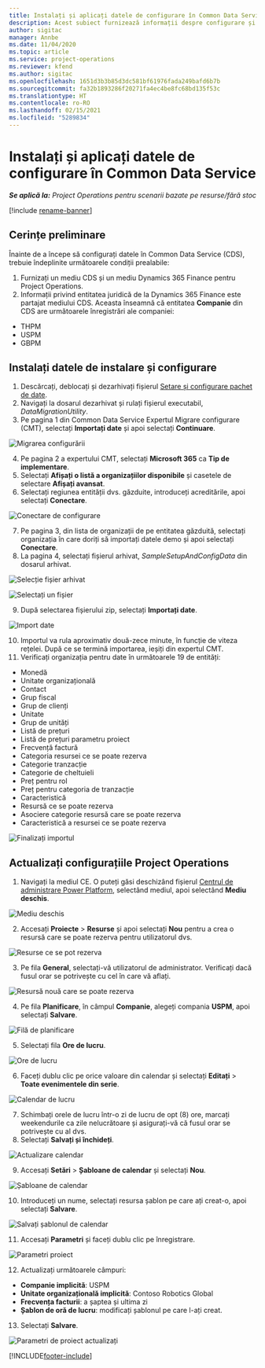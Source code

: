 ```yaml
---
title: Instalați și aplicați datele de configurare în Common Data Service
description: Acest subiect furnizează informații despre configurare și aplicarea datelor de configurare în Project Operations.
author: sigitac
manager: Annbe
ms.date: 11/04/2020
ms.topic: article
ms.service: project-operations
ms.reviewer: kfend
ms.author: sigitac
ms.openlocfilehash: 1651d3b3b85d3dc581bf61976fada249bafd6b7b
ms.sourcegitcommit: fa32b1893286f20271fa4ec4be8fc68bd135f53c
ms.translationtype: HT
ms.contentlocale: ro-RO
ms.lasthandoff: 02/15/2021
ms.locfileid: "5289834"
---
```

# <a name="set-up-and-apply-configuration-data-in-the-common-data-service"></a>Instalați și aplicați datele de configurare în Common Data Service 

_**Se aplică la:** Project Operations pentru scenarii bazate pe resurse/fără stoc_

[!include [rename-banner](~/includes/cc-data-platform-banner.md)]

## <a name="prerequisites"></a>Cerințe preliminare

Înainte de a începe să configurați datele în Common Data Service (CDS), trebuie îndeplinite următoarele condiții prealabile:

1.  Furnizați un mediu CDS și un mediu Dynamics 365 Finance pentru Project Operations.
2.  Informații privind entitatea juridică de la Dynamics 365 Finance este partajat mediului CDS. Aceasta înseamnă că entitatea **Companie** din CDS are următoarele înregistrări ale companiei:
  - THPM
  - USPM
  - GBPM

## <a name="install-setup-and-configuration-data"></a>Instalați datele de instalare și configurare

1. Descărcați, deblocați și dezarhivați fișierul [Setare și configurare pachet de date](https://download.microsoft.com/download/1/3/4/1349369c-6209-42b7-b3b4-5be0e67cacd8/ProjOpsSampleSetupData-%20Integrated%20UR1.zip).
2. Navigați la dosarul dezarhivat și rulați fișierul executabil, *DataMigrationUtility*.
3. Pe pagina 1 din Common Data Service Expertul Migrare configurare (CMT), selectați **Importați date** și apoi selectați **Continuare**.

![Migrarea configurării](./media/1ConfigurationMigration.png)

4. Pe pagina 2 a expertului CMT, selectați **Microsoft 365** ca **Tip de implementare**.
5. Selectați **Afișați o listă a organizațiilor disponibile** și casetele de selectare **Afișați avansat**.
6. Selectați regiunea entității dvs. găzduite, introduceți acreditările, apoi selectați **Conectare**.

![Conectare de configurare](./media/2ConfigurationSignin.png)

7. Pe pagina 3, din lista de organizații de pe entitatea găzduită, selectați organizația în care doriți să importați datele demo și apoi selectați **Conectare**.
8. La pagina 4, selectați fișierul arhivat, *SampleSetupAndConfigData* din dosarul arhivat.

![Selecție fișier arhivat](./media/3ZipFile.png)

![Selectați un fișier](./media/4SelectAFile.png)

9. După selectarea fișierului zip, selectați **Importați date**.

![Import date](./media/5ImportData.png)

10. Importul va rula aproximativ două-zece minute, în funcție de viteza rețelei. După ce se termină importarea, ieșiți din expertul CMT. 
11. Verificați organizația pentru date în următoarele 19 de entități:

  - Monedă
  - Unitate organizațională
  - Contact
  - Grup fiscal
  - Grup de clienți
  - Unitate
  - Grup de unități
  - Listă de prețuri
  - Listă de prețuri parametru proiect
  - Frecvență factură
  - Categoria resursei ce se poate rezerva
  - Categorie tranzacție
  - Categorie de cheltuieli
  - Preț pentru rol
  - Preț pentru categoria de tranzacție
  - Caracteristică
  - Resursă ce se poate rezerva
  - Asociere categorie resursă care se poate rezerva
  - Caracteristică a resursei ce se poate rezerva

![Finalizați importul](./media/6CompleteImport.png)

## <a name="update-project-operations-configurations"></a>Actualizați configurațiile Project Operations

1. Navigați la mediul CE. O puteți găsi deschizând fișierul [Centrul de administrare Power Platform](https://admin.powerplatform.microsoft.com/environments), selectând mediul, apoi selectând **Mediu deschis**. 

![Mediu deschis](./media/7OpenEnvironment.png)

2. Accesați **Proiecte** > **Resurse** și apoi selectați **Nou** pentru a crea o resursă care se poate rezerva pentru utilizatorul dvs.

![Resurse ce se pot rezerva](./media/8BookableResources.png)

3. Pe fila **General**, selectați-vă utilizatorul de administrator. Verificați dacă fusul orar se potrivește cu cel în care vă aflați. 

![Resursă nouă care se poate rezerva](./media/9NewBookableResource.png)

4. Pe fila **Planificare**, în câmpul **Companie**, alegeți compania **USPM**, apoi selectați **Salvare**. 

![Filă de planificare](./media/10SchedulingTab.png)

5. Selectați fila **Ore de lucru**.  

![Ore de lucru](./media/11WorkHours.png)

6. Faceți dublu clic pe orice valoare din calendar și selectați **Editați** > **Toate evenimentele din serie**. 

![Calendar de lucru](./media/12WorkCalendar.png)

7. Schimbați orele de lucru într-o zi de lucru de opt (8) ore, marcați weekendurile ca zile nelucrătoare și asigurați-vă că fusul orar se potrivește cu al dvs. 
8. Selectați **Salvați și închideți**.

![Actualizare calendar](./media/13UpdateCalendar.png)

9. Accesați **Setări** > **Șabloane de calendar** și selectați **Nou**.
 
 ![Șabloane de calendar](./media/14CalendarTemplates.png)
 
 10. Introduceți un nume, selectați resursa șablon pe care ați creat-o, apoi selectați **Salvare**. 
 
 ![Salvați șablonul de calendar](./media/15SaveCalendarTemplate.png)
 
 11. Accesați **Parametri** și faceți dublu clic pe înregistrare. 
 
 ![Parametri proiect](./media/16ProjectParameters.png)
 
12. Actualizați următoarele câmpuri:

 - **Companie implicită**: USPM
 - **Unitate organizațională implicită**: Contoso Robotics Global
 - **Frecvența facturii**: a șaptea și ultima zi
 - **Șablon de oră de lucru**: modificați șablonul pe care l-ați creat.

13. Selectați **Salvare**. 

![Parametri de proiect actualizați](./media/17UpdatedProjectParameters.png)


[!INCLUDE[footer-include](../includes/footer-banner.md)]